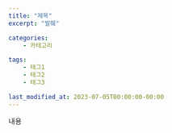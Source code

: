 ```yaml
---
title: "제목"
excerpt: "발췌"

categories:
    - 카테고리

tags:
    - 태그1
    - 태그2
    - 태그3

last_modified_at: 2023-07-05T00:00:00-00:00
---
```


내용